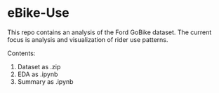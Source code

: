 # eBike-Use

This repo contains an analysis of the Ford GoBike dataset. The current focus is analysis and visualization of rider use patterns.

Contents:
1) Dataset as .zip
2) EDA as .ipynb
3) Summary as .ipynb
